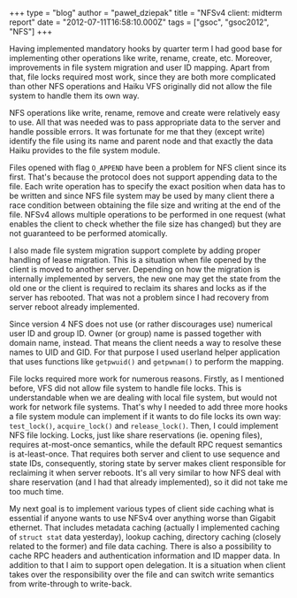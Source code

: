 +++
type = "blog"
author = "paweł_dziepak"
title = "NFSv4 client: midterm report"
date = "2012-07-11T16:58:10.000Z"
tags = ["gsoc", "gsoc2012", "NFS"]
+++

<p>Having implemented mandatory hooks by quarter term I had good base for implementing other operations like write, rename, create, etc. Moreover, improvements in file system migration and user ID mapping. Apart from that, file locks required most work, since they are both more complicated than other NFS operations and Haiku VFS originally did not allow the file system to handle them its own way.</p>

<!--more-->

<p>NFS operations like write, rename, remove and create were relatively easy to use. All that was needed was to pass appropriate data to the server and handle possible errors. It was fortunate for me that they (except write) identify the file using its name and parent node and that exactly the data Haiku provides to the file system module.<p>
<p>Files opened with flag <code>O_APPEND</code> have been a problem for NFS client since its first. That's because the protocol does not support appending data to the file. Each write operation has to specify the exact position when data has to be written and since NFS file system may be used by many client there a race condition between obtaining the file size and writing at the end of the file. NFSv4 allows multiple operations to be performed in one request (what enables the client to check whether the file size has changed) but they are not guaranteed to be performed atomically.</p>
<p>I also made file system migration support complete by adding proper handling of lease migration. This is a situation when file opened by the client is moved to another server. Depending on how the migration is internally implemented by servers, the new one may get the state from the old one or the client is required to reclaim its shares and locks as if the server has rebooted. That was not a problem since I had recovery from server reboot already implemented.</p>
<p>Since version 4 NFS does not use (or rather discourages use) numerical user ID and group ID. Owner (or group) name is passed together with domain name, instead. That means the client needs a way to resolve these names to UID and GID. For that purpose I used userland helper application that uses functions like <code>getpwuid()</code> and <code>getpwnam()</code> to perform the mapping.</p>
<p>File locks required more work for numerous reasons. Firstly, as I mentioned before, VFS did not allow file system to handle file locks. This is understandable when we are dealing with local file system, but would not work for network file systems. That's why I needed to add three more hooks a file system module can implement if it wants to do file locks its own way: <code>test_lock()</code>, <code>acquire_lock()</code> and <code>release_lock()</code>. Then, I could implement NFS file locking. Locks, just like share reservations (ie. opening files), requires at-most-once semantics, while the default RPC request semantics is at-least-once. That requires both server and client to use sequence and state IDs, consequently, storing state by server makes client responsible for reclaiming it when server reboots. It's all very similar to how NFS deal with share reservation (and I had that already implemented), so it did not take me too much time.</p>
<p>My next goal is to implement various types of client side caching what is essential if anyone wants to use NFSv4 over anything worse than Gigabit ethernet. That includes metadata caching (actually I implemented caching of <code>struct stat</code> data yesterday), lookup caching, directory caching (closely related to the former) and file data caching. There is also a possibility to cache RPC headers and authentication information and ID mapper data. In addition to that I aim to support open delegation. It is a situation when client takes over the responsibility over the file and can switch write semantics from write-through to write-back.</p>